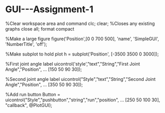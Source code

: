 # GUI---Assignment-1

%Clear workspace area and command
clc;
clear;
%Closes any existing graphs
close all;
format compact

%Make a large figure 
figure('Position',[0 0 700 500], 'name', 'SimpleGUI', 'NumberTitle', 'off');

%Make subplot to hold plot
h = subplot('Position', [-3500 3500 0 3000]);

%First joint angle label
uicontrol('style',"text","String","First Joint Angle","Position", ...
    [150 50 90 30]);

%Second joint angle label
uicontrol("Style","text","String","Second Joint Angle","Position", ...
    [350 50 90 30]);

%Add run button 
Button = uicontrol("Style","pushbutton","string","run","position", ...
    [250 50 100 30], "callback", @PlotGUI);
